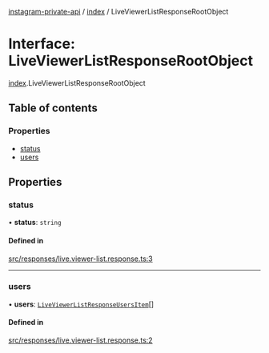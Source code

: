 [instagram-private-api](../../README.md) / [index](../../modules/index.md) / LiveViewerListResponseRootObject

# Interface: LiveViewerListResponseRootObject

[index](../../modules/index.md).LiveViewerListResponseRootObject

## Table of contents

### Properties

- [status](LiveViewerListResponseRootObject.md#status)
- [users](LiveViewerListResponseRootObject.md#users)

## Properties

### status

• **status**: `string`

#### Defined in

[src/responses/live.viewer-list.response.ts:3](https://github.com/Nerixyz/instagram-private-api/blob/0e0721c/src/responses/live.viewer-list.response.ts#L3)

___

### users

• **users**: [`LiveViewerListResponseUsersItem`](LiveViewerListResponseUsersItem.md)[]

#### Defined in

[src/responses/live.viewer-list.response.ts:2](https://github.com/Nerixyz/instagram-private-api/blob/0e0721c/src/responses/live.viewer-list.response.ts#L2)
